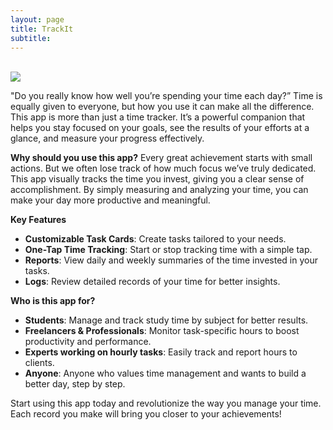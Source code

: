 ```yaml
---
layout: page
title: TrackIt
subtitle:
---
```

<br>

<img src="{{ '/assets/img/main.png' | prepend: site.baseurl }}" id="screen-img">

<br>

"Do you really know how well you’re spending your time each day?”
Time is equally given to everyone, but how you use it can make all the difference. 
This app is more than just a time tracker. 
It’s a powerful companion that helps you stay focused on your goals, see the results of your efforts at a glance, and measure your progress effectively.

**Why should you use this app?**
Every great achievement starts with small actions. But we often lose track of how much focus we’ve truly dedicated. 
This app visually tracks the time you invest, giving you a clear sense of accomplishment. 
By simply measuring and analyzing your time, you can make your day more productive and meaningful.


**Key Features**

- **Customizable Task Cards**: Create tasks tailored to your needs.
- **One-Tap Time Tracking**: Start or stop tracking time with a simple tap.
- **Reports**: View daily and weekly summaries of the time invested in your tasks.
- **Logs**: Review detailed records of your time for better insights.

**Who is this app for?**

- **Students**: Manage and track study time by subject for better results.
- **Freelancers & Professionals**: Monitor task-specific hours to boost productivity and performance.
- **Experts working on hourly tasks**: Easily track and report hours to clients.
- **Anyone**: Anyone who values time management and wants to build a better day, step by step.

Start using this app today and revolutionize the way you manage your time. 
Each record you make will bring you closer to your achievements!
